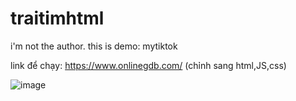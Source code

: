# traitimhtml
i'm not the author.
this is demo: mytiktok

link để chạy: https://www.onlinegdb.com/ 
(chỉnh sang html,JS,css)

![image](https://user-images.githubusercontent.com/66549585/201460888-a6b83511-484a-4c23-9a6a-4c8aa43bafcd.png)

